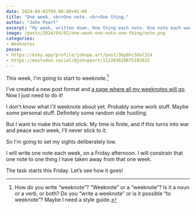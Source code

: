 ```yaml
---
date: 2024-04-02T09:00:00+01:00
title: "One week. <br>One note. <br>One thing."
author: "John Peart"
excerpt: "My week, written down. One thing each note. One note each week."
image: /posts/2024/04/02/one-week-one-note-one-thing/note.png
categories:
- Weeknotes
posse:
- https://bsky.app/profile/johnpe.art/post/3kp6hc3dal324
- https://mastodon.social/@johnpeart/112203610675183915
---
```


This week, I'm going to start to weeknote.[^verb] 

I've created a new post format and [a page where all my weeknotes will go](/weeknotes). Now I just need to do it!

I don't know what I'll weeknote about yet. Probably some work stuff. Maybe some personal stuff. Definitely some random side hustling.

But I want to make this habit stick. My time is finite, and if this turns into war and peace each week, I'll never stick to it.

So I'm going to set my sights deliberately low. 

I will write one note each week, on a Friday afternoon. I will constrain that one note to one thing I have taken away from that one week.

The task starts this Friday. Let’s see how it goes!



[^verb]: How do you write “weeknote”? ”Weeknote” or a “weeknote”? Is it a noun or a verb, or both? Do you “write a weeknote” or is it possible “to weeknote”? Maybe I need a style guide.